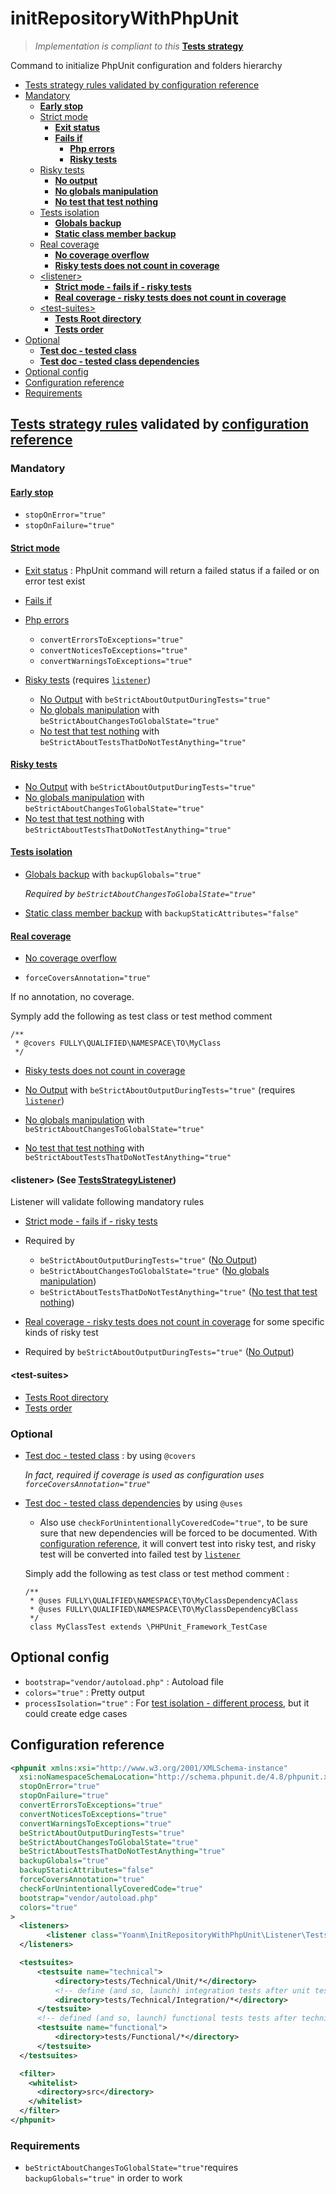 # initRepositoryWithPhpUnit

> *Implementation is compliant to this* [**Tests strategy**](https://github.com/yoanm/Readme/blob/master/TESTS_STRATEGY.md)

Command to initialize PhpUnit configuration and folders hierarchy

 * [Tests strategy rules validated by configuration reference](#rules-validated)
  * [Mandatory](#rules-validated-mandatory)
    * [**Early stop**](#mandatory-early-stop)
    * [Strict mode](#mandatory-strict-mode)
      * [**Exit status**](#mandatory-strict-mode-exit-status)
      * [**Fails if**](#mandatory-strict-mode-fails-if)
        * [**Php errors**](#mandatory-strict-mode-fails-if-php-errors)
        * [**Risky tests**](#mandatory-strict-mode-fails-if-risky-tests)
    * [Risky tests](#mandatory-risky-tests)
      * [**No output**](#mandatory-risky-tests-output)
      * [**No globals manipulation**](#mandatory-risky-tests-manipulate-globals)
      * [**No test that test nothing**](#mandatory-risky-tests-test-nothing)
    * [Tests isolation](#mandatory-tests-isolation)
      * [**Globals backup**](#mandatory-tests-isolation-globals)
      * [**Static class member backup**](#mandatory-tests-isolation-static-class-member)
    * [Real coverage](#mandatory-real-coverage)
      * [**No coverage overflow**](#mandatory-real-coverage-overflow)
      * [**Risky tests does not count in coverage**](#mandatory-real-coverage-risky-tests)
    * [\<listener>](#mandatory-listener)
      * [**Strict mode - fails if - risky tests**](#mandatory-listener-rule-1)
      * [**Real coverage - risky tests  does not count in coverage**](#mandatory-listener-rule-2)
    * [\<test-suites>](#mandatory-test-suites)
      * [**Tests Root directory**](#mandatory-test-suites-tests-root-directory)
      * [**Tests order**](#mandatory-test-suites-tests-order)
  * [Optional](#optional)
    * [**Test doc - tested class**](#optional-rule-1)
    * [**Test doc - tested class dependencies**](#optional-rule-2)
 * [Optional config](#optional-config)
 * [Configuration reference](#configuration-reference)
  * [Requirements](#configuration-reference-requirements)

<a name="rules-validated"></a>
## [Tests strategy rules](https://github.com/yoanm/Readme/blob/master/TESTS_STRATEGY.md#rules) validated by [configuration reference](#configuration-reference)

<a name="rules-validated-mandatory"></a>
### Mandatory

<a name="mandatory-early-stop"></a>
#### [Early stop](https://github.com/yoanm/Readme/blob/master/TESTS_STRATEGY.md#rules-early-stop)

* `stopOnError="true"`
* `stopOnFailure="true"`

<a name="mandatory-strict-mode"></a>
#### [Strict mode](https://github.com/yoanm/Readme/blob/master/TESTS_STRATEGY.md#rules-strict-mode)

<a name="mandatory-strict-mode-exit-status"></a>
 * [Exit status](https://github.com/yoanm/Readme/blob/master/TESTS_STRATEGY.md#exit-status) : PhpUnit command will return a failed status if a failed or on error test exist
<a name="mandatory-strict-mode-fails-if"></a>
 * [Fails if](https://github.com/yoanm/Readme/blob/master/TESTS_STRATEGY.md#rules-strict-mode-fails-if)
<a name="mandatory-strict-mode-fails-if-php-errors"></a>
  * [Php errors](https://github.com/yoanm/Readme/blob/master/TESTS_STRATEGY.md#rules-strict-mode-fails-if-php-errors)

    * `convertErrorsToExceptions="true"`
    * `convertNoticesToExceptions="true"`
    * `convertWarningsToExceptions="true"`
<a name="mandatory-strict-mode-fails-if-risky-tests"></a>
  * [Risky tests](https://github.com/yoanm/Readme/blob/master/TESTS_STRATEGY.md#rules-strict-mode-fails-if-risky-tests) (requires [`listener`](#mandatory-listener))

    * [No Output](https://github.com/yoanm/Readme/blob/master/TESTS_STRATEGY.md#rules-risky-tests-output) with `beStrictAboutOutputDuringTests="true"`
    * [No globals manipulation](https://github.com/yoanm/Readme/blob/master/TESTS_STRATEGY.md#rules-risky-tests-manipulate-globals) with `beStrictAboutChangesToGlobalState="true"`
    * [No test that test nothing](https://github.com/yoanm/Readme/blob/master/TESTS_STRATEGY.md#rules-risky-tests-test-nothing) with `beStrictAboutTestsThatDoNotTestAnything="true"`

<a name="mandatory-risky-tests"></a>
#### [Risky tests](https://github.com/yoanm/Readme/blob/master/TESTS_STRATEGY.md#rules-risky-tests)

<a name="mandatory-risky-tests-output"></a>
 * [No Output](https://github.com/yoanm/Readme/blob/master/TESTS_STRATEGY.md#rules-risky-tests-output) with `beStrictAboutOutputDuringTests="true"` 
<a name="mandatory-risky-tests-manipulate-globals"></a>
 * [No globals manipulation](https://github.com/yoanm/Readme/blob/master/TESTS_STRATEGY.md#rules-risky-tests-manipulate-globals) with `beStrictAboutChangesToGlobalState="true"`
<a name="mandatory-risky-tests-test-nothing"></a>
 * [No test that test nothing](https://github.com/yoanm/Readme/blob/master/TESTS_STRATEGY.md#rules-risky-tests-test-nothing) with `beStrictAboutTestsThatDoNotTestAnything="true"`

<a name="mandatory-tests-isolation"></a>
#### [Tests isolation](https://github.com/yoanm/Readme/blob/master/TESTS_STRATEGY.md#rules-tests-isolation)
    
<a name="mandatory-tests-isolation-globals"></a>
 * [Globals backup](https://github.com/yoanm/Readme/blob/master/TESTS_STRATEGY.md#rules-tests-isolation-globals) with `backupGlobals="true"`
      
   *Required by `beStrictAboutChangesToGlobalState="true"`*

<a name="mandatory-tests-isolation-static-class-member"></a>
 * [Static class member backup](https://github.com/yoanm/Readme/blob/master/TESTS_STRATEGY.md#rules-tests-isolation-static-class-member) with `backupStaticAttributes="false"`
  
<a name="mandatory-real-coverage"></a>
#### [Real coverage](https://github.com/yoanm/Readme/blob/master/TESTS_STRATEGY.md#rules-real-coverage)
    
<a name="mandatory-real-coverage-overflow"></a>
 * [No coverage overflow](https://github.com/yoanm/Readme/blob/master/TESTS_STRATEGY.md#rules-real-coverage-overflow)
      
  * `forceCoversAnnotation="true"`

  If no annotation, no coverage.

  Symply add the following as test class or test method comment

  ```
  /**
   * @covers FULLY\QUALIFIED\NAMESPACE\TO\MyClass
   */
  ```

<a name="mandatory-real-coverage-risky-tests"></a>
 * [Risky tests does not count in coverage](https://github.com/yoanm/Readme/blob/master/TESTS_STRATEGY.md#rules-real-coverage-risky-tests)
    
  * [No Output](https://github.com/yoanm/Readme/blob/master/TESTS_STRATEGY.md#rules-risky-tests-output) with `beStrictAboutOutputDuringTests="true"` (requires [`listener`](#mandatory-listener))
  * [No globals manipulation](https://github.com/yoanm/Readme/blob/master/TESTS_STRATEGY.md#rules-risky-tests-manipulate-globals) with `beStrictAboutChangesToGlobalState="true"`
  * [No test that test nothing](https://github.com/yoanm/Readme/blob/master/TESTS_STRATEGY.md#rules-risky-tests-test-nothing) with `beStrictAboutTestsThatDoNotTestAnything="true"`

<a name="mandatory-listener"></a>
#### \<listener> (See [TestsStrategyListener](./src/Yoanm/InitRepositoryWithPhpUnit/Listener/TestsStrategyListener.php))
      
Listener will validate following mandatory rules

<a name="mandatory-listener-rule-1"></a>
 * [Strict mode - fails if - risky tests](https://github.com/yoanm/Readme/blob/master/TESTS_STRATEGY.md#rules-strict-mode-fails-if-risky-tests)

  * Required by 
      
    * `beStrictAboutOutputDuringTests="true"` ([No Output](https://github.com/yoanm/Readme/blob/master/TESTS_STRATEGY.md#rules-risky-tests-output))
    * `beStrictAboutChangesToGlobalState="true"` ([No globals manipulation](https://github.com/yoanm/Readme/blob/master/TESTS_STRATEGY.md#rules-risky-tests-manipulate-globals))
    * `beStrictAboutTestsThatDoNotTestAnything="true"` ([No test that test nothing](https://github.com/yoanm/Readme/blob/master/TESTS_STRATEGY.md#rules-risky-tests-test-nothing))

<a name="mandatory-listener-rule-2"></a>
 * [Real coverage - risky tests  does not count in coverage](https://github.com/yoanm/Readme/blob/master/TESTS_STRATEGY.md#rules-real-coverage-risky-tests) for some specific kinds of risky test   
      
  * Required by `beStrictAboutOutputDuringTests="true"` ([No Output](https://github.com/yoanm/Readme/blob/master/TESTS_STRATEGY.md#rules-risky-tests-output))
 
<a name="mandatory-test-suites"></a>
#### \<test-suites>
    
<a name="mandatory-test-suites-tests-root-directory"></a>
  * [Tests Root directory](https://github.com/yoanm/Readme/blob/master/TESTS_STRATEGY.md#tests-root-directory)
<a name="mandatory-test-suites-tests-order"></a>
  * [Tests order](https://github.com/yoanm/Readme/blob/master/TESTS_STRATEGY.md#tests-order)

### Optional

<a name="optional-rule-1"></a>
 * [Test doc - tested class](https://github.com/yoanm/Readme/blob/master/TESTS_STRATEGY.md#rules-test-documentation-tested-class-description) : by using `@covers`
      
   *In fact, required if coverage is used as configuration uses `forceCoversAnnotation="true"`*

<a name="optional-rule-2"></a>
 * [Test doc - tested class dependencies](https://github.com/yoanm/Readme/blob/master/TESTS_STRATEGY.md#rules-test-documentation-tested-class-dependencies-description) by using `@uses`
  
    * Also use `checkForUnintentionallyCoveredCode="true"`, to be sure sure that new dependencies will be forced to be documented. With [configuration reference](#configuration-reference), it will convert test into risky test, and risky test will be converted into failed test by [`listener`](#mandatory-listener)
      
    Simply add the following as test class or test method comment : 
    ```
    /**
     * @uses FULLY\QUALIFIED\NAMESPACE\TO\MyClassDependencyAClass
     * @uses FULLY\QUALIFIED\NAMESPACE\TO\MyClassDependencyBClass
     */
     class MyClassTest extends \PHPUnit_Framework_TestCase
     ```

## Optional config
  
 * `bootstrap="vendor/autoload.php"` : Autoload file
 * `colors="true"` : Pretty output
 * `processIsolation="true"` : For [test isolation - different process](https://github.com/yoanm/Readme/blob/master/TESTS_STRATEGY.md#rules-tests-isolation-different-process), but it could create edge cases
 
## Configuration reference
```xml
<phpunit xmlns:xsi="http://www.w3.org/2001/XMLSchema-instance"
  xsi:noNamespaceSchemaLocation="http://schema.phpunit.de/4.8/phpunit.xsd"
  stopOnError="true"
  stopOnFailure="true"
  convertErrorsToExceptions="true"
  convertNoticesToExceptions="true"
  convertWarningsToExceptions="true"
  beStrictAboutOutputDuringTests="true"
  beStrictAboutChangesToGlobalState="true"
  beStrictAboutTestsThatDoNotTestAnything="true"
  backupGlobals="true"
  backupStaticAttributes="false"
  forceCoversAnnotation="true"
  checkForUnintentionallyCoveredCode="true"
  bootstrap="vendor/autoload.php"
  colors="true"
>
  <listeners>
        <listener class="Yoanm\InitRepositoryWithPhpUnit\Listener\TestsStrategyListener"/>
  </listeners>

  <testsuites>
      <testsuite name="technical">
          <directory>tests/Technical/Unit/*</directory>
          <!-- define (and so, launch) integration tests after unit tests => slower than unit tests -->
          <directory>tests/Technical/Integration/*</directory>
      </testsuite>
      <!-- defined (and so, launch) functional tests tests after technical tests => slower than technical tests -->
      <testsuite name="functional">
          <directory>tests/Functional/*</directory>
      </testsuite>
  </testsuites>

  <filter>
    <whitelist>
      <directory>src</directory>
    </whitelist>
  </filter>
</phpunit>
```
<a name="configuration-reference-requirements"></a>
### Requirements

  * `beStrictAboutChangesToGlobalState="true"`requires `backupGlobals="true"` in order to work
